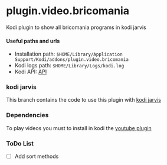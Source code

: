 # plugin.video.bricomania

Kodi plugin to show all bricomania programs in kodi jarvis

#### Useful paths and urls

* Installation path: ``$HOME/Library/Application Support/Kodi/addons/plugin.video.bricomania``
* Kodi logs path: ``$HOME/Library/Logs/kodi.log``
* Kodi API: [API](https://codedocs.xyz/AlwinEsch/kodi/index.html) 

### kodi jarvis

This branch contains the code to use this plugin with [kodi jarvis](https://kodi.tv/article/kodi-161-%E2%80%93-jarvis-%E2%80%93-mark-xvi)

### Dependencies

To play videos you must to install in kodi the [youtube plugin](https://kodi.wiki/view/Add-on:YouTube)


### ToDo List

- [ ] Add sort methods
